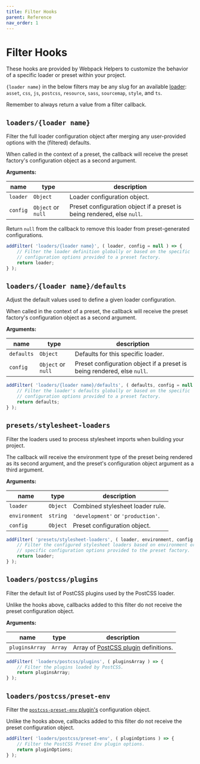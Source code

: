 ```yaml
---
title: Filter Hooks
parent: Reference
nav_order: 1
---
```


# Filter Hooks

These hooks are provided by Webpack Helpers to customize the behavior of a specific loader or preset within your project.

`{loader name}` in the below filters may be any slug for an available [loader](https://humanmade.github.io/webpack-helpers/modules/loaders.html): `asset`, `css`, `js`, `postcss`, `resource`, `sass`, `sourcemap`, `style`, and `ts`.

Remember to always return a value from a filter callback.

## `loaders/{loader name}`

Filter the full loader configuration object after merging any user-provided options with the (filtered) defaults.

When called in the context of a preset, the callback will receive the preset factory's configuration object as a second argument.

**Arguments:**

 name | type | description
----- | ---- | ------
`loader` | `Object` | Loader configuration object.
`config` | `Object` or `null` | Preset configuration object if a preset is being rendered, else `null`.

Return `null` from the callback to remove this loader from preset-generated configurations.

```js
addFilter( 'loaders/{loader name}', ( loader, config = null ) => {
	// Filter the loader definition globally or based on the specific
	// configuration options provided to a preset factory.
	return loader;
} );
```

## `loaders/{loader name}/defaults`

Adjust the default values used to define a given loader configuration.

When called in the context of a preset, the callback will receive the preset factory's configuration object as a second argument.

**Arguments:**

 name | type | description
----- | ---- | ------
`defaults` | `Object` | Defaults for this specific loader.
`config` | `Object` or `null` | Preset configuration object if a preset is being rendered, else `null`.

```js
addFilter( 'loaders/{loader name}/defaults', ( defaults, config = null ) => {
	// Filter the loader's defaults globally or based on the specific
	// configuration options provided to a preset factory.
	return defaults;
} );
```

## `presets/stylesheet-loaders`

Filter the loaders used to process stylesheet imports when building your project.

The callback will receive the environment type of the preset being rendered as its second argument, and the preset's configuration object argument as a third argument.

**Arguments:**

 name | type | description
----- | ---- | ------
`loader` | `Object` | Combined stylesheet loader rule.
`environment` | `string` | `'development'` or `'production'`.
`config` | `Object` | Preset configuration object.

```js
addFilter( 'presets/stylesheet-loaders', ( loader, environment, config ) => {
	// Filter the configured stylesheet loaders based on environment or the
	// specific configuration options provided to the preset factory.
	return loader;
} );
```

## `loaders/postcss/plugins`

Filter the default list of PostCSS plugins used by the PostCSS loader.

Unlike the hooks above, callbacks added to this filter do not receive the preset configuration object.

**Arguments:**

 name | type | description
----- | ---- | ------
`pluginsArray` | `Array` | Array of [PostCSS plugin](https://github.com/postcss/postcss#plugins) definitions.

```js
addFilter( 'loaders/postcss/plugins', ( pluginsArray ) => {
	// Filter the plugins loaded by PostCSS.
	return pluginsArray;
} );
```

## `loaders/postcss/preset-env`

Filter the [`postcss-preset-env` plugin's](https://github.com/csstools/postcss-plugins/tree/main/plugin-packs/postcss-preset-env#readme) configuration object.

Unlike the hooks above, callbacks added to this filter do not receive the preset configuration object.

```js
addFilter( 'loaders/postcss/preset-env', ( pluginOptions ) => {
	// Filter the PostCSS Preset Env plugin options.
	return pluginOptions;
} );
```
